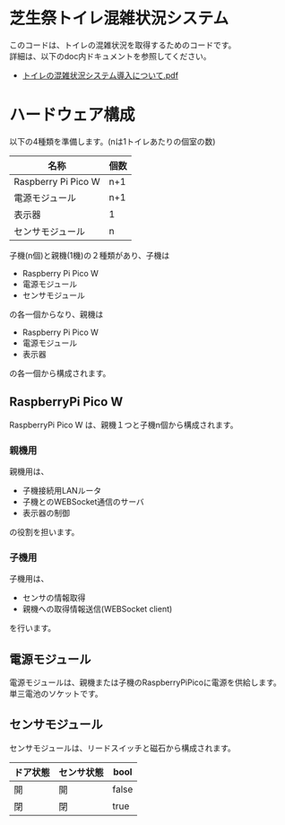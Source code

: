 # 芝生祭トイレ混雑状況システム

このコードは、トイレの混雑状況を取得するためのコードです。  
詳細は、以下のdoc内ドキュメントを参照してください。

- [トイレの混雑状況システム導入について.pdf](./doc/トイレの混雑状況システム導入について.pdf)

# ハードウェア構成

以下の4種類を準備します。(nは1トイレあたりの個室の数)

| 名称                | 個数 |
|---------------------|------|
| Raspberry Pi Pico W | n+1  |
| 電源モジュール      | n+1  |
| 表示器              | 1    |
| センサモジュール    | n    |

子機(n個)と親機(1機)の２種類があり、子機は

- Raspberry Pi Pico W
- 電源モジュール
- センサモジュール

の各一個からなり、親機は

- Raspberry Pi Pico W
- 電源モジュール
- 表示器

の各一個から構成されます。

## RaspberryPi Pico W

RaspberryPi Pico W は、親機１つと子機n個から構成されます。

### 親機用

親機用は、

- 子機接続用LANルータ
- 子機とのWEBSocket通信のサーバ
- 表示器の制御

の役割を担います。

### 子機用

子機用は、

- センサの情報取得
- 親機への取得情報送信(WEBSocket client)

を行います。

## 電源モジュール

電源モジュールは、親機または子機のRaspberryPiPicoに電源を供給します。  
単三電池のソケットです。

## センサモジュール

センサモジュールは、リードスイッチと磁石から構成されます。

| ドア状態 | センサ状態 | bool  |
|----------|------------|-------|
| 開       | 開         | false |
| 閉       | 閉         | true  |
